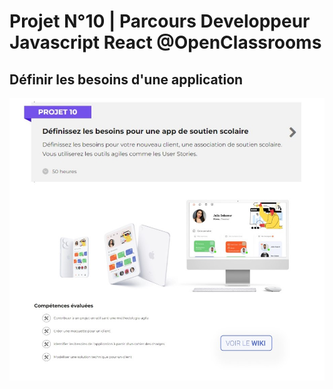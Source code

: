 # Projet N°10 | Parcours Developpeur Javascript React @OpenClassrooms

## Définir les besoins d'une application 


[![more info button](https://github.com/antoineThomasCode/AntoineThomas_P10_20031022/blob/main/images/home-read-me-clickable.jpg)](https://github.com/antoineThomasCode/AntoineThomas_P10_20031022/wiki/)


